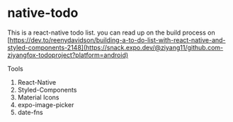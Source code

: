# native-todo

This is a react-native todo list. you can read up on the build process on [https://dev.to/reenydavidson/building-a-to-do-list-with-react-native-and-styled-components-2148](https://snack.expo.dev/@ziyang11/github.com-ziyangfox-todoproject?platform=android)

Tools

1. React-Native
2. Styled-Components
3. Material Icons
4. expo-image-picker
5. date-fns
